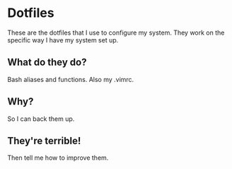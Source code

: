 # Dotfiles
These are the dotfiles that I use to configure my system. They work on the specific way I have my system set up.

## What do they do?
Bash aliases and functions. Also my .vimrc.

## Why?
So I can back them up.

## They're terrible!
Then tell me how to improve them.
